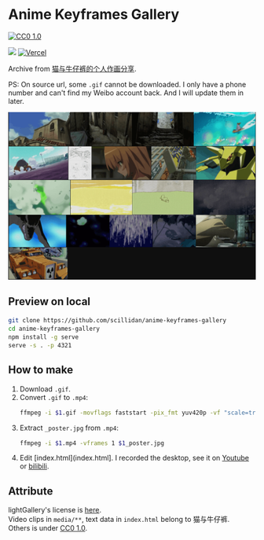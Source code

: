 # Anime Keyframes Gallery

[![CC0 1.0][cc-zero-image]][cc-zero]

[cc-zero]: http://creativecommons.org/licenses/zero/1.0/
[cc-zero-image]: https://i.creativecommons.org/l/zero/1.0/88x31.png
[cc-zero-shield]: https://img.shields.io/badge/License-CC%20ZERO%201.0-lightgrey.svg

[![](https://img.shields.io/badge/GitHub%20Pages-121013?style=for-the-badge&logo=github&logoColor=white)](https://scillidan.github.io/anime-keyframes-gallery) [![Vercel](https://img.shields.io/static/v1?style=for-the-badge&message=Vercel&color=000000&logo=Vercel&logoColor=FFFFFF&label=)](https://gm-anime-keyframes-gallery.vercel.app/)

Archive from [猫与牛仔裤的个人作画分享](https://jandan.net/bbs#/topic/520).

PS: On source url, some `.gif` cannot be downloaded. I only have a phone number and can't find my Weibo account back. And I will update them in later.

![](asset/anime-keyframes-gallery.png)

## Preview on local

```sh
git clone https://github.com/scillidan/anime-keyframes-gallery
cd anime-keyframes-gallery
npm install -g serve
serve -s . -p 4321
```

## How to make

1. Download `.gif`.
2. Convert `.gif` to `.mp4`:
	```sh
	ffmpeg -i $1.gif -movflags faststart -pix_fmt yuv420p -vf "scale=trunc(iw/2)*2:trunc(ih/2)*2" $1.mp4
	```
3. Extract `_poster.jpg` from `.mp4`:
	```sh
	ffmpeg -i $1.mp4 -vframes 1 $1_poster.jpg
	```
4. Edit [index.html](index.html]. I recorded the desktop, see it on [Youtube](https://youtu.be/uVJlbPNOkQU) or [bilibili](https://www.bilibili.com/video/BV1Mi421k7Bp/).

## Attribute

lightGallery's license is [here](https://www.lightgalleryjs.com/license/).  
Video clips in `media/**`, text data in `index.html` belong to 猫与牛仔裤.  
Others is under [CC0 1.0](https://creativecommons.org/publicdomain/zero/1.0/).
